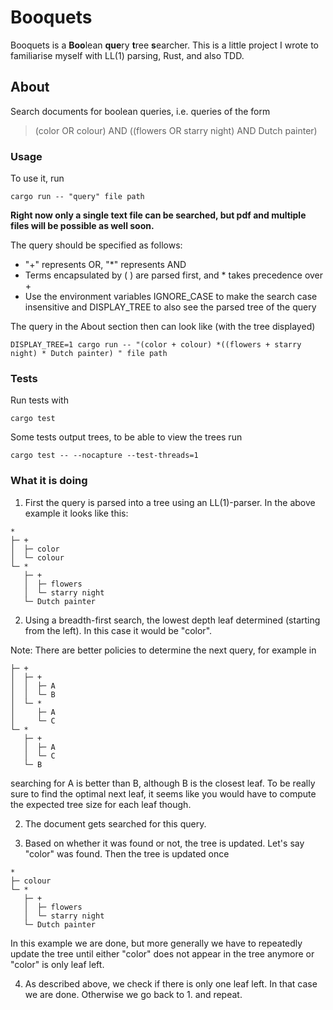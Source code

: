 # Booquets


Booquets is a **Boo**lean **que**ry **t**ree **s**earcher.  This is a little project I wrote to familiarise myself with LL(1) parsing, Rust, and also TDD.


## About 

Search documents for boolean queries, i.e. queries of the form 
> (color OR colour) AND ((flowers OR starry night) AND Dutch painter)


### Usage

To use it, run 

```
cargo run -- "query" file path
```

**Right now only a single text file can be searched, but pdf and multiple files will be possible as well soon.**

The query should be specified as follows:
- "\+" represents OR, "\*" represents AND
- Terms encapsulated by ( ) are parsed first, and \* takes precedence over \+
- Use the environment variables IGNORE_CASE to make the search case insensitive and DISPLAY_TREE to also see the parsed tree of the query

The query in the About section then can look like (with the tree displayed) 

```
DISPLAY_TREE=1 cargo run -- "(color + colour) *((flowers + starry night) * Dutch painter) " file path
```

### Tests

Run tests with 
```
cargo test
```
Some tests output trees, to be able to view the trees run  
```
cargo test -- --nocapture --test-threads=1
```
### What it is doing

1. First the query is parsed into a tree using an LL(1)-parser. In the above example it looks like this:
```
*
├─ +
│  ├─ color
│  └─ colour
└─ *
   ├─ +
   │  ├─ flowers
   │  └─ starry night
   └─ Dutch painter
```


2. Using a breadth-first search, the lowest depth leaf determined (starting from the left). In this case it would be "color". 

Note: There are better policies to determine the next query, for example in 
```
├─ +
│  ├─ +
│  │  ├─ A
│  │  └─ B
│  └─ *
│     ├─ A
│     └─ C
└─ *
   ├─ +
   │  ├─ A
   │  └─ C
   └─ B
```
searching for A is better than B, although B is the closest leaf. To be really sure to find the optimal next leaf, it seems like you would have to compute the expected tree size for each leaf though.

2. The document gets searched for this query.


3. Based on whether it was found or not, the tree is updated. Let's say "color" was found. Then the tree is updated once
```
*
├─ colour 
└─ *
   ├─ +
   │  ├─ flowers
   │  └─ starry night
   └─ Dutch painter
```
In this example we are done, but more generally we have to repeatedly update the tree until either "color" does not appear in the tree anymore or "color" is only leaf left.

4. As described above, we check if there is only one leaf left. In that case we are done. Otherwise we go back to 1. and repeat.